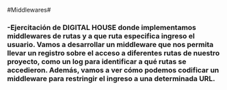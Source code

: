 #Middlewares#
### -Ejercitación de DIGITAL HOUSE donde implementamos middlewares de rutas y a que ruta especifica ingreso el usuario. Vamos a desarrollar un middleware que nos permita llevar un registro sobre el acceso a diferentes rutas de nuestro proyecto, como un log para identificar a qué rutas se accedieron. Además, vamos a ver cómo podemos codificar un middleware para restringir el ingreso a una determinada URL.</h3>

